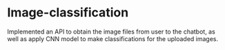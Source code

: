# Image-classification
Implemented an API to obtain the image files from user to the chatbot, as well as apply CNN model to make classifications for the uploaded images.
